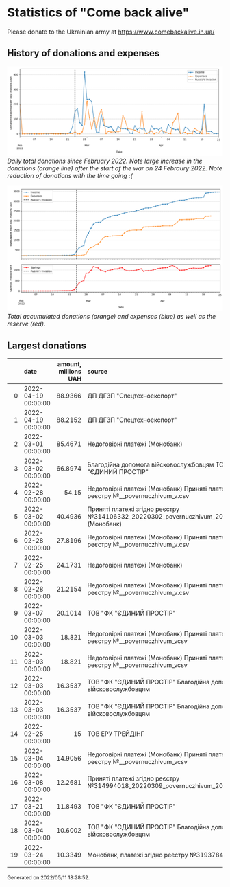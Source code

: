 # Statistics of "Come back alive"

Please donate to the Ukrainian army at https://www.comebackalive.in.ua/

## History of donations and expenses

![](figs/daily.png)
_Daily total donations since February 2022._
_Note large increase in the donations (orange line) after the start of the war on 24 Febraury 2022._
_Note reduction of donations with the time going :(_ 


![](figs/daily_cum.png)
_Total accumulated donations (orange) and expenses (blue) as well as the reserve (red)._

## Largest donations

|    | date                |   amount, millions UAH | source                                                                                      |
|---:|:--------------------|-----------------------:|:--------------------------------------------------------------------------------------------|
|  0 | 2022-04-19 00:00:00 |                88.9366 | ДП ДГЗП "Спецтехноекспорт"                                                                  |
|  1 | 2022-04-19 00:00:00 |                88.2152 | ДП ДГЗП "Спецтехноекспорт"                                                                  |
|  2 | 2022-03-01 00:00:00 |                85.4671 | Недоговірні платежі (Монобанк)                                                              |
|  3 | 2022-03-02 00:00:00 |                66.8974 | Благодійна допомога війсковослужбовцям  ТОВ "ФК "ЄДИНИЙ ПРОСТІР"                            |
|  4 | 2022-02-28 00:00:00 |                54.15   | Недоговірні платежі (Монобанк) Приняті платежі згідно реєстру №__povernuczhivum_v.csv       |
|  5 | 2022-03-02 00:00:00 |                40.4936 | Приняті платежі згідно реєстру №314106332_20220302_povernuczhivum_20220301v1.csv (Монобанк) |
|  6 | 2022-02-28 00:00:00 |                27.8196 | Недоговірні платежі (Монобанк) Приняті платежі згідно реєстру №__povernuczhivum_v.csv       |
|  7 | 2022-02-25 00:00:00 |                24.1731 | Недоговірні платежі (Монобанк)                                                              |
|  8 | 2022-02-28 00:00:00 |                21.2154 | Недоговірні платежі (Монобанк) Приняті платежі згідно реєстру №__povernuczhivum_v.csv       |
|  9 | 2022-03-07 00:00:00 |                20.1014 | ТОВ "ФК "ЄДИНИЙ ПРОСТІР"                                                                    |
| 10 | 2022-03-03 00:00:00 |                18.821  | Недоговірні платежі (Монобанк) Приняті платежі згідно реєстру №__povernuczhivum_vcsv        |
| 11 | 2022-03-03 00:00:00 |                18.821  | Недоговірні платежі (Монобанк) Приняті платежі згідно реєстру №__povernuczhivum_vcsv        |
| 12 | 2022-03-03 00:00:00 |                16.3537 | ТОВ "ФК "ЄДИНИЙ ПРОСТІР" Благодійна допомога війсковослужбовцям                             |
| 13 | 2022-03-03 00:00:00 |                16.3537 | ТОВ "ФК "ЄДИНИЙ ПРОСТІР" Благодійна допомога війсковослужбовцям                             |
| 14 | 2022-02-25 00:00:00 |                15      | ТОВ ЕРУ ТРЕЙДІНГ                                                                            |
| 15 | 2022-03-04 00:00:00 |                14.9056 | Недоговірні платежі (Монобанк) Приняті платежі згідно реєстру №__povernuczhivum_vcsv        |
| 16 | 2022-03-08 00:00:00 |                12.2681 | Приняті платежі згідно реєстру №314994018_20220309_povernuczhivum_20220304v1.csv            |
| 17 | 2022-03-21 00:00:00 |                11.8493 | ТОВ "ФК "ЄДИНИЙ ПРОСТІР"                                                                    |
| 18 | 2022-03-04 00:00:00 |                10.6002 | ТОВ "ФК "ЄДИНИЙ ПРОСТІР" Благодійна допомога війсковослужбовцям                             |
| 19 | 2022-03-24 00:00:00 |                10.3349 | Монобанк, платежі згідно реєстру №319378437_20220324                                        |

<p><small>Generated on 2022/05/11 18:28:52.</small></p>
